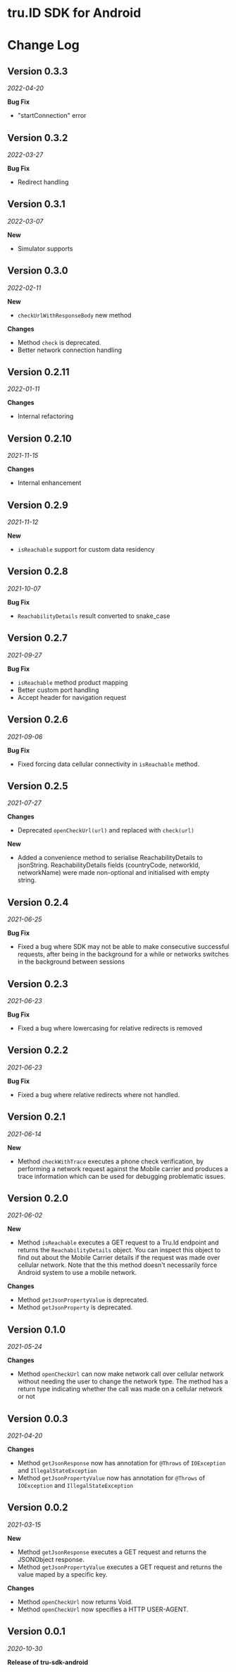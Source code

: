 
# tru.ID SDK for Android

Change Log
==========
## Version 0.3.3
_2022-04-20_

**Bug Fix**
- "startConnection" error

## Version 0.3.2
_2022-03-27_

**Bug Fix**
- Redirect handling

## Version 0.3.1
_2022-03-07_

**New**
- Simulator supports

## Version 0.3.0
_2022-02-11_

**New**
- `checkUrlWithResponseBody` new method

**Changes**
- Method `check` is deprecated.
- Better network connection handling

## Version 0.2.11
_2022-01-11_

**Changes**
- Internal refactoring

## Version 0.2.10
_2021-11-15_

**Changes**
- Internal enhancement

## Version 0.2.9
_2021-11-12_

**New**
- `isReachable` support for custom data residency

## Version 0.2.8
_2021-10-07_

**Bug Fix**
- `ReachabilityDetails` result converted to snake_case

## Version 0.2.7
_2021-09-27_

**Bug Fix**
- `isReachable` method product mapping
- Better custom port handling
- Accept header for navigation request

## Version 0.2.6
_2021-09-06_

**Bug Fix**
- Fixed forcing data cellular connectivity in `isReachable` method.

## Version 0.2.5
_2021-07-27_

**Changes**
- Deprecated `openCheckUrl(url)` and replaced with `check(url)`

**New**
- Added a convenience method to serialise ReachabilityDetails to jsonString. ReachabilityDetails fields (countryCode, networkId, networkName) were made non-optional and initialised with empty string.

## Version 0.2.4
_2021-06-25_

**Bug Fix**
- Fixed a bug where SDK may not be able to make consecutive successful requests, after being in the background for a while or networks switches in the background between sessions 

## Version 0.2.3
_2021-06-23_

**Bug Fix**
- Fixed a bug where lowercasing for relative redirects is removed

## Version 0.2.2
_2021-06-23_

**Bug Fix**
- Fixed a bug where relative redirects where not handled.

## Version 0.2.1
_2021-06-14_

**New**
- Method `checkWithTrace` executes a phone check verification, by performing a network request against the Mobile carrier and produces a trace information which can be used for debugging problematic issues.

## Version 0.2.0
_2021-06-02_

**New**
- Method `isReachable` executes a GET request to a Tru.Id endpoint and returns the `ReachabilityDetails` object. You can inspect this object to find out about the Mobile Carrier details if the request was made over cellular network. Note that the this method doesn't necessarily force Android system to use a mobile network.

**Changes**
- Method `getJsonPropertyValue` is deprecated.
- Method `getJsonProperty` is deprecated.

## Version 0.1.0

_2021-05-24_

**Changes**
- Method `openCheckUrl` can now make network call over cellular network without needing the user to change the network type. The method has a return type indicating whether the call was made on a cellular network or not

## Version 0.0.3

_2021-04-20_

**Changes**
- Method `getJsonResponse` now has annotation for `@Throws` of `IOException` and `IllegalStateException`
- Method `getJsonPropertyValue` now has annotation for `@Throws` of `IOException` and `IllegalStateException`

## Version 0.0.2

_2021-03-15_

**New**
- Method `getJsonResponse` executes a GET request and returns the JSONObject response.
- Method `getJsonPropertyValue` executes a GET request and returns the value maped by a specific key.

**Changes**
- Method `openCheckUrl` now returns Void.
- Method `openCheckUrl` now specifies a HTTP USER-AGENT.


## Version 0.0.1

_2020-10-30_

**Release of tru-sdk-android**
